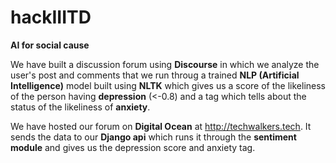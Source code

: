 # hackIIITD

**AI for social cause**

We have built a discussion forum using **Discourse** in which we analyze the user's post and comments that we run throug a trained **NLP (Artificial Intelligence)** model built using **NLTK** which gives us a score of the likeliness of the person having **depression** (<-0.8) and a tag which tells about the status of the likeliness of **anxiety**.

We have hosted our forum on **Digital Ocean** at http://techwalkers.tech.
It sends the data to our **Django api** which runs it through the **sentiment module** and gives us the depression score and anxiety tag.

